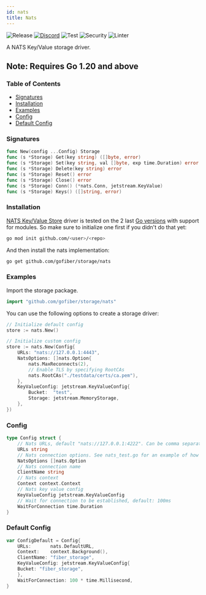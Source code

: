 ```yaml
---
id: nats
title: Nats
---
```



![Release](https://img.shields.io/github/v/tag/gofiber/storage?filter=nats*)
[![Discord](https://img.shields.io/discord/704680098577514527?style=flat&label=%F0%9F%92%AC%20discord&color=00ACD7)](https://gofiber.io/discord)
![Test](https://img.shields.io/github/actions/workflow/status/gofiber/storage/test-nats.yml?label=Tests)
![Security](https://img.shields.io/github/actions/workflow/status/gofiber/storage/gosec.yml?label=Security)
![Linter](https://img.shields.io/github/actions/workflow/status/gofiber/storage/linter.yml?label=Linter)

A NATS Key/Value storage driver.

## Note: Requires Go 1.20 and above

### Table of Contents

- [Signatures](#signatures)
- [Installation](#installation)
- [Examples](#examples)
- [Config](#config)
- [Default Config](#default-config)

### Signatures

```go
func New(config ...Config) Storage
func (s *Storage) Get(key string) ([]byte, error)
func (s *Storage) Set(key string, val []byte, exp time.Duration) error
func (s *Storage) Delete(key string) error
func (s *Storage) Reset() error
func (s *Storage) Close() error
func (s *Storage) Conn() (*nats.Conn, jetstream.KeyValue)
func (s *Storage) Keys() ([]string, error)
```

### Installation

[NATS Key/Value Store](https://docs.nats.io/nats-concepts/jetstream/key-value-store) driver is tested on the 2 last [Go versions](https://golang.org/dl/) with support for modules. So make sure to initialize one first if you didn't do that yet:

```bash
go mod init github.com/<user>/<repo>
```

And then install the nats implementation:

```bash
go get github.com/gofiber/storage/nats
```

### Examples

Import the storage package.

```go
import "github.com/gofiber/storage/nats"
```

You can use the following options to create a storage driver:

```go
// Initialize default config
store := nats.New()

// Initialize custom config
store := nats.New(Config{
    URLs: "nats://127.0.0.1:4443",
    NatsOptions: []nats.Option{
        nats.MaxReconnects(2),
        // Enable TLS by specifying RootCAs
        nats.RootCAs("./testdata/certs/ca.pem"),
    },
    KeyValueConfig: jetstream.KeyValueConfig{
        Bucket:  "test",
        Storage: jetstream.MemoryStorage,
    },
})
```

### Config

```go
type Config struct {
    // Nats URLs, default "nats://127.0.0.1:4222". Can be comma separated list for multiple servers
    URLs string
    // Nats connection options. See nats_test.go for an example of how to use this.
    NatsOptions []nats.Option
    // Nats connection name
    ClientName string
    // Nats context
    Context context.Context
    // Nats key value config
    KeyValueConfig jetstream.KeyValueConfig
    // Wait for connection to be established, default: 100ms
    WaitForConnection time.Duration
}
```

### Default Config

```go
var ConfigDefault = Config{
    URLs:       nats.DefaultURL,
    Context:    context.Background(),
    ClientName: "fiber_storage",
    KeyValueConfig: jetstream.KeyValueConfig{
    Bucket: "fiber_storage",
    },
    WaitForConnection: 100 * time.Millisecond,
}
```
